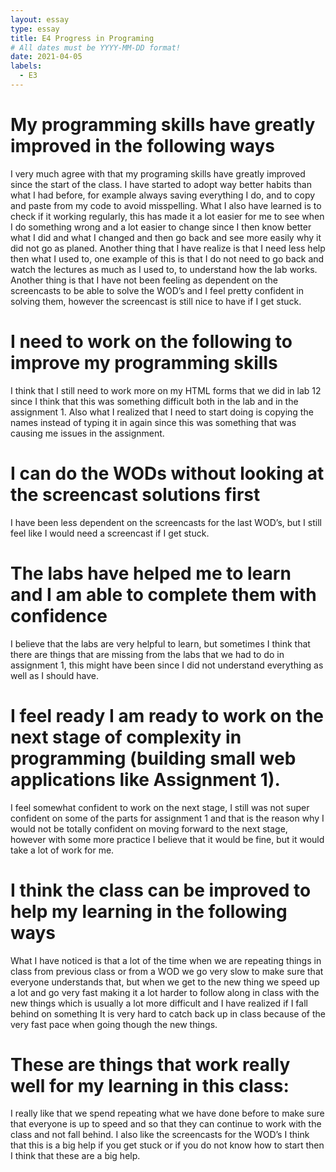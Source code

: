 ```yaml
---
layout: essay
type: essay
title: E4 Progress in Programing
# All dates must be YYYY-MM-DD format!
date: 2021-04-05
labels:
  - E3
---
```

<h1><b>My programming skills have greatly improved in the following ways</b></h1>
I very much agree with that my programing skills have greatly improved since the start of the class. I have started to adopt way better habits than what I had before, for example always saving everything I do, and to copy and paste from my code to avoid misspelling. What I also have learned is to check if it working regularly, this has made it a lot easier for me to see when I do something wrong and a lot easier to change since I then know better what I did and what I changed and then go back and see more easily why it did not go as planed. Another thing that I have realize is that I need less help then what I used to, one example of this is that I do not need to go back and watch the lectures as much as I used to, to understand how the lab works. Another thing is that I have not been feeling as dependent on the screencasts to be able to solve the WOD’s and I feel pretty confident in solving them, however the screencast is still nice to have if I get stuck. 
<h1><b>I need to work on the following to improve my programming skills</b></h1>
I think that I still need to work more on my HTML forms that we did in lab 12 since I think that this was something difficult both in the lab and in the assignment 1. Also what I realized that I need to start doing is copying the names instead of typing it in again since this was something that was causing me issues in the assignment. 
<h1><b>I can do the WODs without looking at the screencast solutions first</b></h1>
I have been less dependent on the screencasts for the last WOD’s, but I still feel like I would need a screencast if I get stuck. 
<h1><b>The labs have helped me to learn and I am able to complete them with confidence</b></h1>
I believe that the labs are very helpful to learn, but sometimes I think that there are things that are missing from the labs that we had to do in assignment 1, this might have been since I did not understand everything as well as I should have. 
<h1><b>I feel ready I am ready to work on the next stage of complexity in programming (building small web applications like Assignment 1).</b></h1>
I feel somewhat confident to work on the next stage, I still was not super confident on some of the parts for assignment 1 and that is the reason why I would not be totally confident on moving forward to the next stage, however with some more practice I believe that it would be fine, but it would take a lot of work for me. 
<h1><b>I think the class can be improved to help my learning in the following ways</b></h1>
What I have noticed is that a lot of the time when we are repeating things in class from previous class or from a WOD we go very slow to make sure that everyone understands that, but when we get to the new thing we speed up a lot and go very fast making it a lot harder to follow along in class with the new things which is usually a lot more difficult and I have realized if I fall behind on something It is very hard to catch back up in class because of the very fast pace when going though the new things. 
<h1><b>These are things that work really well for my learning in this class:</b></h1>
I really like that we spend repeating what we have done before to make sure that everyone is up to speed and so that they can continue to work with the class and not fall behind. I also like the screencasts for the WOD’s I think that this is a big help if you get stuck or if you do not know how to start then I think that these are a big help.
